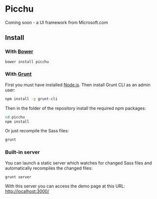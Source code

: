 # Picchu
Coming soon - a UI framework from Microsoft.com

## Install

### With [Bower](http://bower.io/)

```bash
bower install picchu
```

### With [Grunt](http://gruntjs.com/)

First you must have installed [Node.js](http://nodejs.org/). Then install Grunt CLI as an admin user:

```bash
npm install -g grunt-cli
```

Then in the folder of the repository install the required npm packages:

```bash
cd picchu
npm install
```

Or just recompile the Sass files:

```bash
grunt
```

### Built-in server

You can launch a static server which watches for changed Sass files and automatically recompiles the changed files:

```bash
grunt server
```

With this server you can access the demo page at this URL: [http://localhost:3000/](http://localhost:3000/)
